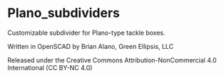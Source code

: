 # Plano_subdividers
 Customizable subdivider for Plano-type tackle boxes.

 Written in OpenSCAD by Brian Alano, Green Ellipsis, LLC

 Released under the Creative Commons Attribution-NonCommercial 4.0 International (CC BY-NC 4.0)
